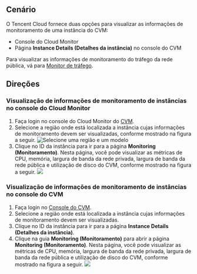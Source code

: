## Cenário

O Tencent Cloud fornece duas opções para visualizar as informações de monitoramento de uma instância do CVM:
- Console do Cloud Monitor
- Página **Instance Details (Detalhes da instância)** no console do CVM

Para visualizar as informações de monitoramento do tráfego da rede pública, vá para [Monitor de tráfego](https://console.cloud.tencent.com/monitor/flow).

## Direções

### Visualização de informações de monitoramento de instâncias no console do Cloud Monitor

1. Faça login no console do Cloud Monitor do [CVM](https://console.cloud.tencent.com/monitor/product/cvm).
2. Selecione a região onde está localizada a instância cujas informações de monitoramento devem ser visualizadas, conforme mostrado na figura a seguir.
![Selecione uma região e um modelo](https://main.qcloudimg.com/raw/a8935276066a8d37c3cb2d6a4c424844.png)
3. Clique no ID da instância para ir para a página **Monitoring (Monitoramento)**. Nesta página, você pode visualizar as métricas de CPU, memória, largura de banda da rede privada, largura de banda da rede pública e utilização de disco do CVM, conforme mostrado na figura a seguir.
![](https://main.qcloudimg.com/raw/9bb7484b41286d01ed34f7b87269a533.png)

### Visualização de informações de monitoramento de instâncias no console do CVM

1. Faça login no [Console do CVM](https://console.cloud.tencent.com/cvm/index).
2. Selecione a região onde está localizada a instância cujas informações de monitoramento devem ser visualizadas.
3. Clique no ID da instância para ir para a página **Instance Details (Detalhes da instância)**.
4. Clique na guia **Monitoring (Monitoramento)** para abrir a página **Monitoring (Monitoramento)**. Nesta página, você pode visualizar as métricas de CPU, memória, largura de banda da rede privada, largura de banda da rede pública e utilização de disco do CVM, conforme mostrado na figura a seguir.
![](https://main.qcloudimg.com/raw/305d8409d941ffaddfd5c4ca12b3d2c9.png)

